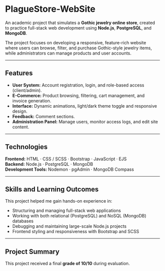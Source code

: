# PlagueStore-WebSite

An academic project that simulates a **Gothic jewelry online store**, created to practice full-stack web development using **Node.js**, **PostgreSQL**, and **MongoDB**.

The project focuses on developing a responsive, feature-rich website where users can browse, filter, and purchase Gothic-style jewelry items, while administrators can manage products and user accounts.

---

## Features

- **User System:** Account registration, login, and role-based access (client/admin).  
- **E-Commerce:** Product browsing, filtering, cart management, and invoice generation.  
- **Interface:** Dynamic animations, light/dark theme toggle and responsive design.  
- **Feedback:** Comment sections.  
- **Administration Panel:** Manage users, monitor access logs, and edit site content.

---

## Technologies

**Frontend:** HTML · CSS / SCSS · Bootstrap · JavaScript · EJS  
**Backend:** Node.js · PostgreSQL · MongoDB  
**Development Tools:** Nodemon · pgAdmin · MongoDB Compass

---
## Skills and Learning Outcomes

This project helped me gain hands-on experience in:

- Structuring and managing full-stack web applications  
- Working with both relational (PostgreSQL) and NoSQL (MongoDB) databases  
- Debugging and maintaining large-scale Node.js projects  
- Frontend styling and responsiveness with Bootstrap and SCSS  

---

## Project Summary

This project received a final **grade of 10/10** during evaluation.

